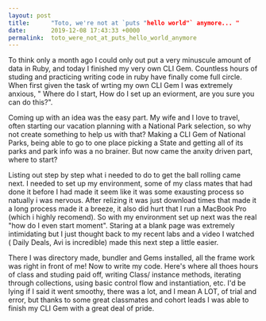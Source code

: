 ```yaml
---
layout: post
title:      "Toto, we're not at `puts "hello world"` anymore... "
date:       2019-12-08 17:43:33 +0000
permalink:  toto_were_not_at_puts_hello_world_anymore
---
```



To think only a month ago I could only out put a very minuscule amount of data in Ruby, and today I finished my very own CLI Gem.  Countless hours of studing and practicing writing code in ruby have finally come full circle. When first given the task of wrting my own CLI Gem I was extremely anxious, " Where do I start, How do I set up an eviorment, are you sure you can do this?". 

Coming up with an idea was the easy part. My wife and I love to travel, often starting our vacation planning with a National Park selection, so why not create something to help us with that? Making a CLI Gem of National Parks, being able to go to one place picking a State and getting all of its parks and park info was a no brainer. But now came the anxity driven part, where to start?

Listing out step by step what i needed to do to get the ball rolling came next. I needed to set up my environment, some of my class mates that had done it before I had made it seem like it was some exausting process so natually i was nervous. After relizing it was just download times that made it a long process made it a breeze, it also did hurt that I run a MacBook Pro (which i highly recomend). So with my environment set up next was the real "how do I even start moment". Staring at a blank page was extremely intimidating but I just thought back to my recent labs and a video I watched ( Daily Deals, Avi is incredible) made this next step a little easier. 

There I was directory made, bundler and Gems installed, all the frame work was right in front of me! Now to write my code.
Here's where all thoes hours of class and studing paid off, writing Class/ instance methods, iterating through collections, using basic control flow and instantiation, etc. I'd be lying if I said it went smoothy, there was a lot, and I mean A LOT, of trial and error, but thanks to some great classmates and cohort leads I was able to finish my CLI Gem with a great deal of pride. 


